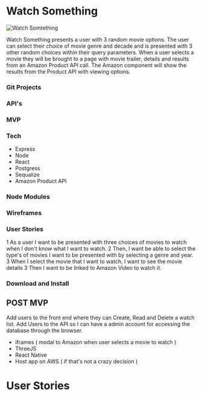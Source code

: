 # Watch Something

![Watch Somtething](http://i.imgur.com/wujRn0d.jpg)

Watch Something presents a user with 3 random movie options. The user 
can select their choice of movie genre and decade and is presented with 3 other random choices 
within their query parameters. When a user selects a movie they will be brought to a page with movie trailer, details 
and results from an Amazon Product API call. The Amazon component will show the results from the Product API with viewing options.

### Git Projects

### API's

### MVP 

### Tech
* Express
* Node
* React
* Postgress 
* Sequalize
* Amazon Product API 

### Node Modules

### Wireframes

### User Stories
1 As a user I want to be presented with three choices of movies to watch when I don't know what I want to watch.
2 Then, I want be able to select the type's of movies I want to be presented with by selecting a genre and year. 
3 When I select the movie that I want to watch, I want to see the movie details 
3 Then I want to be linked to Amazon Video to watch it.

### Download and Install


## POST MVP
Add users to the front end where they can Create, Read and Delete a watch list.
Add Users to the API so I can have a admin account for accessing the database through the browser.
* iframes ( modal to Amazon when user selects a movie to watch )
* ThreeJS
* React Native 
* Host app on AWS ( if that's not a crazy decision )

# User Stories



